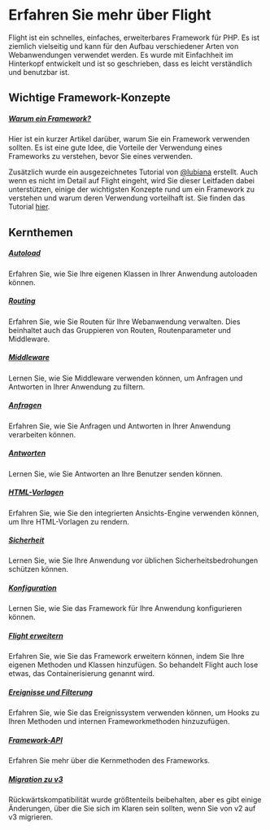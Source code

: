 # Erfahren Sie mehr über Flight

Flight ist ein schnelles, einfaches, erweiterbares Framework für PHP. Es ist ziemlich vielseitig und kann für den Aufbau verschiedener Arten von Webanwendungen verwendet werden. Es wurde mit Einfachheit im Hinterkopf entwickelt und ist so geschrieben, dass es leicht verständlich und benutzbar ist.

## Wichtige Framework-Konzepte

##### [Warum ein Framework?](/learn/why-frameworks)

Hier ist ein kurzer Artikel darüber, warum Sie ein Framework verwenden sollten. Es ist eine gute Idee, die Vorteile der Verwendung eines Frameworks zu verstehen, bevor Sie eines verwenden.

Zusätzlich wurde ein ausgezeichnetes Tutorial von [@lubiana](https://git.php.fail/lubiana) erstellt. Auch wenn es nicht im Detail auf Flight eingeht, wird Sie dieser Leitfaden dabei unterstützen, einige der wichtigsten Konzepte rund um ein Framework zu verstehen und warum deren Verwendung vorteilhaft ist. Sie finden das Tutorial [hier](https://git.php.fail/lubiana/no-framework-tutorial/src/branch/master/README.md).

## Kernthemen

##### [Autoload](/learn/autoloading)

Erfahren Sie, wie Sie Ihre eigenen Klassen in Ihrer Anwendung autoloaden können.

##### [Routing](/learn/routing)

Erfahren Sie, wie Sie Routen für Ihre Webanwendung verwalten. Dies beinhaltet auch das Gruppieren von Routen, Routenparameter und Middleware.

##### [Middleware](/learn/middleware)

Lernen Sie, wie Sie Middleware verwenden können, um Anfragen und Antworten in Ihrer Anwendung zu filtern.

##### [Anfragen](/learn/requests)

Erfahren Sie, wie Sie Anfragen und Antworten in Ihrer Anwendung verarbeiten können.

##### [Antworten](/learn/responses)

Lernen Sie, wie Sie Antworten an Ihre Benutzer senden können.

##### [HTML-Vorlagen](/learn/templates)

Erfahren Sie, wie Sie den integrierten Ansichts-Engine verwenden können, um Ihre HTML-Vorlagen zu rendern.

##### [Sicherheit](/learn/security)

Lernen Sie, wie Sie Ihre Anwendung vor üblichen Sicherheitsbedrohungen schützen können.

##### [Konfiguration](/learn/configuration)

Lernen Sie, wie Sie das Framework für Ihre Anwendung konfigurieren können.

##### [Flight erweitern](/learn/extending)

Erfahren Sie, wie Sie das Framework erweitern können, indem Sie Ihre eigenen Methoden und Klassen hinzufügen. So behandelt Flight auch lose etwas, das Containerisierung genannt wird.

##### [Ereignisse und Filterung](/learn/filtering)

Erfahren Sie, wie Sie das Ereignissystem verwenden können, um Hooks zu Ihren Methoden und internen Frameworkmethoden hinzuzufügen.

##### [Framework-API](/learn/api)

Erfahren Sie mehr über die Kernmethoden des Frameworks.

##### [Migration zu v3](/learn/migrating-to-v3)
Rückwärtskompatibilität wurde größtenteils beibehalten, aber es gibt einige Änderungen, über die Sie sich im Klaren sein sollten, wenn Sie von v2 auf v3 migrieren.